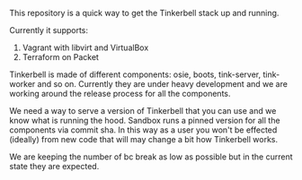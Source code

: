 This repository is a quick way to get the Tinkerbell stack up and running.

Currently it supports:

1. Vagrant with libvirt and VirtualBox
2. Terraform on Packet

Tinkerbell is made of different components: osie, boots, tink-server,
tink-worker and so on. Currently they are under heavy development and we are
working around the release process for all the components.

We need a way to serve a version of Tinkerbell that you can use and we know what
is running the hood. Sandbox runs a pinned version for all the components via
commit sha. In this way as a user you won't be effected (ideally) from new code
that will may change a bit how Tinkerbell works.

We are keeping the number of bc break as low as possible but in the current
state they are expected.
